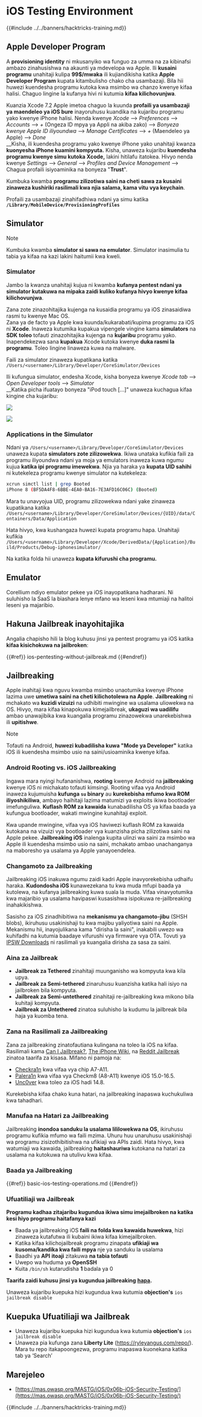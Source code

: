 # iOS Testing Environment

{{#include ../../banners/hacktricks-training.md}}

## Apple Developer Program

A **provisioning identity** ni mkusanyiko wa funguo za umma na za kibinafsi ambazo zinahusishwa na akaunti ya mdevelopa wa Apple. Ili **kusaini programu** unahitaji kulipa **99$/mwaka** ili kujiandikisha katika **Apple Developer Program** kupata kitambulisho chako cha usambazaji. Bila hii huwezi kuendesha programu kutoka kwa msimbo wa chanzo kwenye kifaa halisi. Chaguo lingine la kufanya hivi ni kutumia **kifaa kilichovunjwa**.

Kuanzia Xcode 7.2 Apple imetoa chaguo la kuunda **profaili ya usambazaji ya maendeleo ya iOS bure** inayoruhusu kuandika na kujaribu programu yako kwenye iPhone halisi. Nenda kwenye _Xcode_ --> _Preferences_ --> _Accounts_ --> _+_ (Ongeza ID mpya ya Appli na akiba zako) --> _Bonyeza kwenye Apple ID iliyoundwa_ --> _Manage Certificates_ --> _+_ (Maendeleo ya Apple) --> _Done_\
\_\_Kisha, ili kuendesha programu yako kwenye iPhone yako unahitaji kwanza **kuonyesha iPhone kuamini kompyuta.** Kisha, unaweza kujaribu **kuendesha programu kwenye simu kutoka Xcode,** lakini hitilafu itatokea. Hivyo nenda kwenye _Settings_ --> _General_ --> _Profiles and Device Management_ --> Chagua profaili isiyoaminika na bonyeza "**Trust**".

Kumbuka kwamba **programu zilizotiwa saini na cheti sawa za kusaini zinaweza kushiriki rasilimali kwa njia salama, kama vitu vya keychain**.

Profaili za usambazaji zinahifadhiwa ndani ya simu katika **`/Library/MobileDevice/ProvisioningProfiles`**

## **Simulator**

> [!NOTE]
> Kumbuka kwamba **simulator si sawa na emulator**. Simulator inasimulia tu tabia ya kifaa na kazi lakini haitumii kwa kweli.

### **Simulator**

Jambo la kwanza unahitaji kujua ni kwamba **kufanya pentest ndani ya simulator kutakuwa na mipaka zaidi kuliko kufanya hivyo kwenye kifaa kilichovunjwa**.

Zana zote zinazohitajika kujenga na kusaidia programu ya iOS zinasaidiwa rasmi tu kwenye Mac OS.\
Zana ya de facto ya Apple kwa kuunda/kukarabati/kupima programu za iOS ni **Xcode**. Inaweza kutumika kupakua vipengele vingine kama **simulators** na **SDK** **toleo** tofauti zinazohitajika kujenga na **kujaribu** programu yako.\
Inapendekezwa sana **kupakua** Xcode kutoka kwenye **duka rasmi la programu**. Toleo lingine linaweza kuwa na malware.

Faili za simulator zinaweza kupatikana katika `/Users/<username>/Library/Developer/CoreSimulator/Devices`

Ili kufungua simulator, endesha Xcode, kisha bonyeza kwenye _Xcode tab_ --> _Open Developer tools_ --> _Simulator_\
\_\_Katika picha ifuatayo bonyeza "iPod touch \[...]" unaweza kuchagua kifaa kingine cha kujaribu:

![](<../../images/image (270).png>)

![](<../../images/image (520).png>)

### Applications in the Simulator

Ndani ya `/Users/<username>/Library/Developer/CoreSimulator/Devices` unaweza kupata **simulators zote zilizowekwa**. Ikiwa unataka kufikia faili za programu iliyoundwa ndani ya moja ya emulators inaweza kuwa ngumu kujua **katika ipi programu imewekwa**. Njia ya haraka ya **kupata UID sahihi** ni kutekeleza programu kwenye simulator na kutekeleza:
```bash
xcrun simctl list | grep Booted
iPhone 8 (BF5DA4F8-6BBE-4EA0-BA16-7E3AFD16C06C) (Booted)
```
Mara tu unavyojua UID, programu zilizowekwa ndani yake zinaweza kupatikana katika `/Users/<username>/Library/Developer/CoreSimulator/Devices/{UID}/data/Containers/Data/Application`

Hata hivyo, kwa kushangaza huwezi kupata programu hapa. Unahitaji kufikia `/Users/<username>/Library/Developer/Xcode/DerivedData/{Application}/Build/Products/Debug-iphonesimulator/`

Na katika folda hii unaweza **kupata kifurushi cha programu.**

## Emulator

Corellium ndiyo emulator pekee ya iOS inayopatikana hadharani. Ni suluhisho la SaaS la biashara lenye mfano wa leseni kwa mtumiaji na halitoi leseni ya majaribio.

## Hakuna Jailbreak inayohitajika

Angalia chapisho hili la blog kuhusu jinsi ya pentest programu ya iOS katika **kifaa kisichokuwa na jailbroken**:

{{#ref}}
ios-pentesting-without-jailbreak.md
{{#endref}}

## Jailbreaking

Apple inahitaji kwa nguvu kwamba msimbo unaotumika kwenye iPhone lazima uwe **umetiwa saini na cheti kilichotolewa na Apple**. **Jailbreaking** ni mchakato wa **kuzidi vizuizi** na udhibiti mwingine wa usalama uliowekwa na OS. Hivyo, mara kifaa kinapokuwa kimejailbreak, **ukaguzi wa uadilifu** ambao unawajibika kwa kuangalia programu zinazowekwa unarekebishwa ili **upitishwe**.

> [!NOTE]
> Tofauti na Android, **huwezi kubadilisha kuwa "Mode ya Developer"** katika iOS ili kuendesha msimbo usio na saini/usioaminika kwenye kifaa.

### Android Rooting vs. iOS Jailbreaking

Ingawa mara nyingi hufananishwa, **rooting** kwenye Android na **jailbreaking** kwenye iOS ni michakato tofauti kimsingi. Rooting vifaa vya Android inaweza kujumuisha **kufunga `su` binary** au **kurekebisha mfumo kwa ROM iliyoshikiliwa**, ambayo haihitaji lazima matumizi ya exploits ikiwa bootloader imefunguliwa. **Kuflash ROM za kawaida** kunabadilisha OS ya kifaa baada ya kufungua bootloader, wakati mwingine kunahitaji exploit.

Kwa upande mwingine, vifaa vya iOS haviwezi kuflash ROM za kawaida kutokana na vizuizi vya bootloader vya kuanzisha picha zilizotiwa saini na Apple pekee. **Jailbreaking iOS** inalenga kupita ulinzi wa saini za msimbo wa Apple ili kuendesha msimbo usio na saini, mchakato ambao unachanganya na maboresho ya usalama ya Apple yanayoendelea.

### Changamoto za Jailbreaking

Jailbreaking iOS inakuwa ngumu zaidi kadri Apple inavyorekebisha udhaifu haraka. **Kudondosha iOS** kunawezekana tu kwa muda mfupi baada ya kutolewa, na kufanya jailbreaking kuwa suala la muda. Vifaa vinavyotumika kwa majaribio ya usalama havipaswi kusasishwa isipokuwa re-jailbreaking inahakikishwa.

Sasisho za iOS zinadhibitiwa na **mekanismu ya changamoto-jibu** (SHSH blobs), ikiruhusu usakinishaji tu kwa majibu yaliyotiwa saini na Apple. Mekanismu hii, inayojulikana kama "dirisha la saini", inakabili uwezo wa kuhifadhi na kutumia baadaye vifurushi vya firmware vya OTA. Tovuti ya [IPSW Downloads](https://ipsw.me) ni rasilimali ya kuangalia dirisha za sasa za saini.

### Aina za Jailbreak

- **Jailbreak za Tethered** zinahitaji muunganisho wa kompyuta kwa kila upya.
- **Jailbreak za Semi-tethered** zinaruhusu kuanzisha katika hali isiyo na jailbroken bila kompyuta.
- **Jailbreak za Semi-untethered** zinahitaji re-jailbreaking kwa mikono bila kuhitaji kompyuta.
- **Jailbreak za Untethered** zinatoa suluhisho la kudumu la jailbreak bila haja ya kuomba tena.

### Zana na Rasilimali za Jailbreaking

Zana za jailbreaking zinatofautiana kulingana na toleo la iOS na kifaa. Rasilimali kama [Can I Jailbreak?](https://canijailbreak.com), [The iPhone Wiki](https://www.theiphonewiki.com), na [Reddit Jailbreak](https://www.reddit.com/r/jailbreak/) zinatoa taarifa za kisasa. Mifano ni pamoja na:

- [Checkra1n](https://checkra.in/) kwa vifaa vya chip A7-A11.
- [Palera1n](https://palera.in/) kwa vifaa vya Checkm8 (A8-A11) kwenye iOS 15.0-16.5.
- [Unc0ver](https://unc0ver.dev/) kwa toleo za iOS hadi 14.8.

Kurekebisha kifaa chako kuna hatari, na jailbreaking inapaswa kuchukuliwa kwa tahadhari.

### Manufaa na Hatari za Jailbreaking

Jailbreaking **inondoa sanduku la usalama lililowekwa na OS**, ikiruhusu programu kufikia mfumo wa faili mzima. Uhuru huu unaruhusu usakinishaji wa programu zisizothibitishwa na ufikiaji wa APIs zaidi. Hata hivyo, kwa watumiaji wa kawaida, jailbreaking **haitashauriwa** kutokana na hatari za usalama na kutokuwa na utulivu kwa kifaa.

### **Baada ya Jailbreaking**

{{#ref}}
basic-ios-testing-operations.md
{{#endref}}

### **Ufuatiliaji wa Jailbreak**

**Programu kadhaa zitajaribu kugundua ikiwa simu imejailbroken na katika kesi hiyo programu haitafanya kazi**

- Baada ya jailbreaking iOS **faili na folda kwa kawaida huwekwa**, hizi zinaweza kutafutwa ili kubaini ikiwa kifaa kimejailbroken.
- Katika kifaa kilichojailbreak programu zinapata **ufikiaji wa kusoma/kandika kwa faili mpya** nje ya sanduku la usalama
- Baadhi ya **API** **itoaji** zitakuwa **na tabia tofauti**
- Uwepo wa huduma ya **OpenSSH**
- Kuita `/bin/sh` kutarudisha **1** badala ya 0

**Taarifa zaidi kuhusu jinsi ya kugundua jailbreaking** [**hapa**](https://www.trustwave.com/en-us/resources/blogs/spiderlabs-blog/jailbreak-detection-methods/)**.**

Unaweza kujaribu kuepuka hizi kugundua kwa kutumia **objection's** `ios jailbreak disable`

## **Kuepuka Ufuatiliaji wa Jailbreak**

- Unaweza kujaribu kuepuka hizi kugundua kwa kutumia **objection's** `ios jailbreak disable`
- Unaweza pia kufunga zana **Liberty Lite** (https://ryleyangus.com/repo/). Mara tu repo itakapoongezwa, programu inapaswa kuonekana katika tab ya ‘Search’

## Marejeleo

- [https://mas.owasp.org/MASTG/iOS/0x06b-iOS-Security-Testing/](https://mas.owasp.org/MASTG/iOS/0x06b-iOS-Security-Testing/)

{{#include ../../banners/hacktricks-training.md}}
